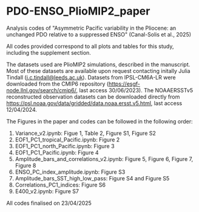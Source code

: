 # PDO-ENSO_PlioMIP2_paper
Analysis codes of "Asymmetric Pacific variability in the Pliocene: an unchanged PDO relative to a suppressed ENSO" (Canal-Solis et al., 2025)

All codes provided correspond to all plots and tables for this study, including the supplement section.

The datasets used are PlioMIP2 simulations, described in the manuscript. Most of these datasets are available upon request contacting initally Julia Tindall (j.c.tindall@leeds.ac.uk). Datasets from IPSL-CM6A-LR were downloaded from the CMIP6 repository (https://esgf-node.llnl.gov/search/cmip6/, last access 30/06/2023). The NOAAERSSTv5 reconstructed observation datasets can be downloaded directly from https://psl.noaa.gov/data/gridded/data.noaa.ersst.v5.html, last access 12/04/2024.

The Figures in the paper and codes can be followed in the following order:

1) Variance_v2.ipynb: Figue 1, Table 2, Figure S1, Figure S2
2) EOF1_PC1_tropical_Pacific.ipynb: Figure 2
3) EOF1_PC1_north_Pacific.ipynb: Figure 3
4) EOF1_PC1_Pacific.ipynb: Figure 4
5) Amplitude_bars_and_correlations_v2.ipynb: Figure 5, Figure 6, Figure 7, Figure 8
6) ENSO_PC_index_amplitude.ipynb: Figure S3
7) Amplitude_bars_SST_high_low_pass: Figure S4 and Figure S5
8) Correlations_PC1_indices: Figure S6
9) E400_v2.ipynb: Figure S7

All codes finalised on 23/04/2025
